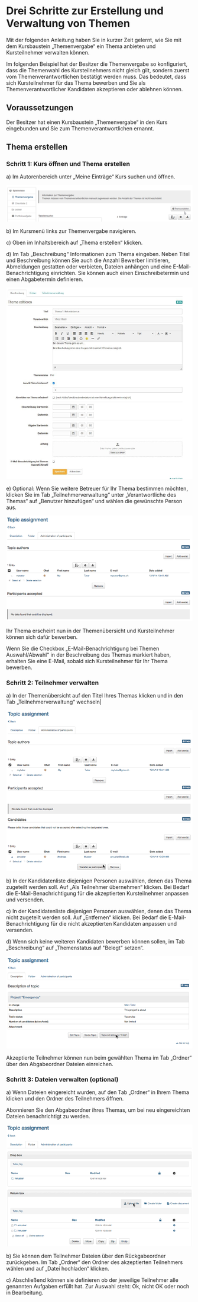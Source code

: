 #  Drei Schritte zur Erstellung und Verwaltung von Themen

Mit der folgenden Anleitung haben Sie in kurzer Zeit gelernt, wie Sie mit dem
Kursbaustein „Themenvergabe“ ein Thema anbieten und Kursteilnehmer verwalten
können.

Im folgenden Beispiel hat der Besitzer die Themenvergabe so konfiguriert, dass
die Themenwahl des Kursteilnehmers nicht gleich gilt, sondern zuerst vom
Themenverantwortlichen bestätigt werden muss. Das bedeutet, dass sich
Kursteilnehmer für das Thema bewerben und Sie als Themenverantwortlicher
Kandidaten akzeptieren oder ablehnen können.

##  Voraussetzungen

Der Besitzer hat einen Kursbaustein „Themenvergabe“ in den Kurs eingebunden
und Sie zum Themenverantwortlichen ernannt.

##  Thema erstellen

### Schritt 1: Kurs öffnen und Thema erstellen  

a) Im Autorenbereich unter „Meine Einträge“ Kurs suchen und öffnen.

![](assets/Thema_erstellen.png)  
  
  
b) Im Kursmenü links zur Themenvergabe navigieren.

c) Oben im Inhaltsbereich auf „Thema erstellen“ klicken.  

d) Im Tab „Beschreibung“ Informationen zum Thema eingeben. Neben Titel und
Beschreibung können Sie auch die Anzahl Bewerber limitieren, Abmeldungen
gestatten oder verbieten, Dateien anhängen und eine E-Mail-Benachrichtigung
einrichten. Sie können auch einen Einschreibetermin und einen Abgabetermin
definieren.

![](assets/Themenvergabe_konfigurieren.jpg)  
  
e) Optional: Wenn Sie weitere Betreuer für Ihr Thema bestimmen möchten,
klicken Sie im Tab „Teilnehmerverwaltung“ unter „Verantwortliche des Themas“
auf „Benutzer hinzufügen“ und wählen die gewünschte Person aus.

![](assets/chooseresponsible.gif)  
  
Ihr Thema erscheint nun in der Themenübersicht und Kursteilnehmer können sich dafür bewerben.

Wenn Sie die Checkbox „E-Mail-Benachrichtigung bei Themen Auswahl/Abwahl“ in der Beschreibung des Themas markiert haben, erhalten Sie eine E-Mail, sobald sich Kursteilnehmer für Ihr Thema bewerben.

### Schritt 2: Teilnehmer verwalten  

a) In der Themenübersicht auf den Titel Ihres Themas klicken und in den Tab
„Teilnehmerverwaltung“ wechseln|

![](assets/participants.gif)  
  
b) In der Kandidatenliste diejenigen Personen auswählen, denen das Thema
zugeteilt werden soll. Auf „Als Teilnehmer übernehmen“ klicken. Bei Bedarf die
E-Mail-Benachrichtigung für die akzeptierten Kursteilnehmer anpassen und
versenden.  

c) In der Kandidatenliste diejenigen Personen auswählen, denen das Thema nicht
zugeteilt werden soll. Auf „Entfernen“ klicken. Bei Bedarf die E-Mail-
Benachrichtigung für die nicht akzeptierten Kandidaten anpassen und versenden.  

d) Wenn sich keine weiteren Kandidaten bewerben können sollen, im Tab
„Beschreibung“ auf „Themenstatus auf "Belegt" setzen“.

![](assets/closetheme.gif)  
  
Akzeptierte Teilnehmer können nun beim gewählten Thema im Tab „Ordner“ über
den Abgabeordner Dateien einreichen.

### Schritt 3: Dateien verwalten (optional)  

a) Wenn Dateien eingereicht wurden, auf den Tab „Ordner“ in Ihrem Thema klicken
und den Ordner des Teilnehmers öffnen.

Abonnieren Sie den Abgabeordner ihres Themas, um bei neu eingereichten Dateien
benachrichtigt zu werden.

![](assets/fileupload.gif)  
  
b) Sie können dem Teilnehmer Dateien über den Rückgabeordner zurückgeben. Im
Tab „Ordner“ den Ordner des akzeptierten Teilnehmers wählen und auf „Datei
hochladen“ klicken.  

c) Abschließend können sie definieren ob der jeweilige Teilnehmer alle
genannten Aufgaben erfüllt hat. Zur Auswahl steht: Ok, nicht OK oder noch in
Bearbeitung.

